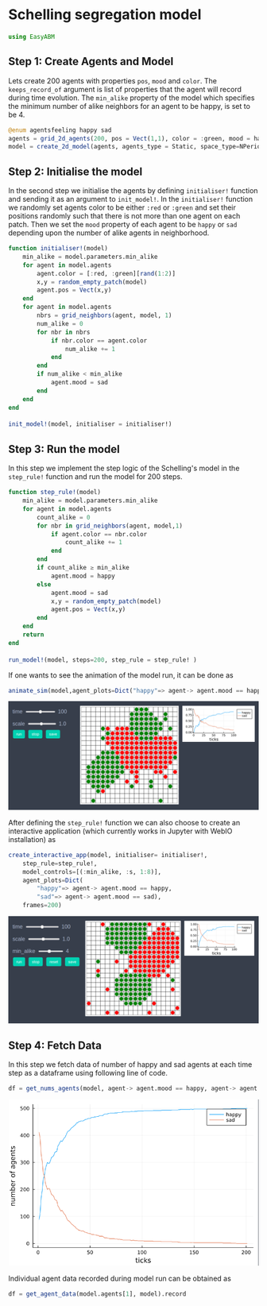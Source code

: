 
# Schelling segregation model

```julia
using EasyABM
```

## Step 1: Create Agents and Model

Lets create 200 agents with properties `pos`, `mood` and `color`. The `keeps_record_of` argument is list of properties that the agent will record during time evolution. The `min_alike` property of the model which specifies the minimum number of alike neighbors for an agent to be happy, is set to be 4. 

```julia
@enum agentsfeeling happy sad
agents = grid_2d_agents(200, pos = Vect(1,1), color = :green, mood = happy, keeps_record_of=[:pos, :mood])
model = create_2d_model(agents, agents_type = Static, space_type=NPeriodic, size = (20,20), min_alike = 4)
```

## Step 2: Initialise the model

In the second step we initialise the agents by defining `initialiser!` function and sending it as an argument to `init_model!`. In the `initialiser!` function we randomly set agents color to be either `:red` or `:green` and set their positions randomly such that there is not more than one agent on each patch. Then we set the `mood` property of each agent to be `happy` or `sad` depending upon the number of alike agents in neighborhood. 


```julia
function initialiser!(model)
    min_alike = model.parameters.min_alike
    for agent in model.agents
        agent.color = [:red, :green][rand(1:2)]
        x,y = random_empty_patch(model)   
        agent.pos = Vect(x,y)
    end    
    for agent in model.agents
        nbrs = grid_neighbors(agent, model, 1)
        num_alike = 0
        for nbr in nbrs
            if nbr.color == agent.color
                num_alike += 1
            end
        end
        if num_alike < min_alike
            agent.mood = sad
        end
    end
end

init_model!(model, initialiser = initialiser!)
```

## Step 3: Run the model

In this step we implement the step logic of the Schelling's model in the `step_rule!` function and run the model for 200 steps. 



```julia
function step_rule!(model)
    min_alike = model.parameters.min_alike
    for agent in model.agents
        count_alike = 0
        for nbr in grid_neighbors(agent, model,1)
            if agent.color == nbr.color
                count_alike += 1
            end
        end
        if count_alike ≥ min_alike
            agent.mood = happy
        else
            agent.mood = sad
            x,y = random_empty_patch(model) 
            agent.pos = Vect(x,y)
        end
    end
    return
end

run_model!(model, steps=200, step_rule = step_rule! )
```

If one wants to see the animation of the model run, it can be done as 

```julia
animate_sim(model,agent_plots=Dict("happy"=> agent-> agent.mood == happy, "sad"=> agent-> agent.mood == sad), show_grid=true)
```

![png](assets/Schelling/SchellingAnim1.png)


After defining the `step_rule!` function we can also choose to create an interactive application (which currently works in Jupyter with WebIO installation) as 

```julia
create_interactive_app(model, initialiser= initialiser!,
    step_rule=step_rule!,
    model_controls=[(:min_alike, :s, 1:8)], 
    agent_plots=Dict(
        "happy"=> agent-> agent.mood == happy, 
        "sad"=> agent-> agent.mood == sad),
    frames=200) 
```

![png](assets/Schelling/SchellingIntApp.png)




## Step 4: Fetch Data 

In this step we fetch data of number of happy and sad agents at each time step as a dataframe using following line of code. 

```julia
df = get_nums_agents(model, agent-> agent.mood == happy, agent-> agent.mood == sad,labels=["happy","sad"], plot_result=true)
```

![png](assets/Schelling/SchellingPlot1.png)

Individual agent data recorded during model run can be obtained as 

```julia
df = get_agent_data(model.agents[1], model).record
```
    


